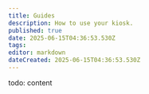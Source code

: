 ```yaml
---
title: Guides
description: How to use your kiosk.
published: true
date: 2025-06-15T04:36:53.530Z
tags: 
editor: markdown
dateCreated: 2025-06-15T04:36:53.530Z
---
```


todo: content